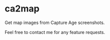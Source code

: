 # ca2map
Get map images from Capture Age screenshots.

Feel free to contact me for any feature requests.
